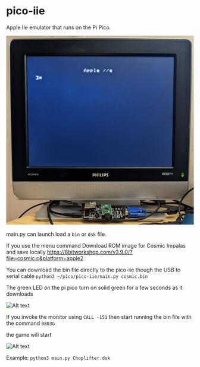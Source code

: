 # pico-iie

Apple IIe emulator that runs on the Pi Pico.

![Alt text](images/pico-iie_bootup_screen.jpg?raw=true "Title")



main.py can launch load a ```bin``` or ```dsk``` file.

If you use the menu command Download ROM image for Cosmic Impalas and save locally
https://8bitworkshop.com/v3.9.0/?file=cosmic.c&platform=apple2

You can download the bin file directly to the pico-iie though the USB to serial cable
```python3 ~/pico/pico-iie/main.py cosmic.bin```

The green LED on the pi pico turn on solid green for a few seconds as it downloads


![Alt text](images/pico-iie_bin_file_download.jpg?raw=true "Title")

If you invoke the monitor using ```CALL -151```
then start running the bin file with the command ```0803G```

the game will start


![Alt text](images/pico-iie_cosmic_impalas.jpg?raw=true "Title")




Example:
```python3 main.py Choplifter.dsk```
